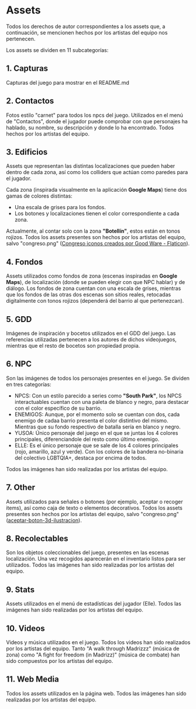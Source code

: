 # Assets

Todos los derechos de autor correspondientes a los assets que, a continuación, se mencionen hechos por los artistas del equipo nos pertenecen.

Los assets se dividen en 11 subcategorías:  

## 1. Capturas
Capturas del juego para mostrar en el README.md

## 2. Contactos
Fotos estilo "carnet" para todos los npcs del juego. Utilizados en el menú de "Contactos", donde el jugador puede comprobar con que personajes ha hablado, su nombre, su descripción y donde lo ha encontrado. Todos hechos por los artistas del equipo.

## 3. Edificios
Assets que representan las distintas localizaciones que pueden haber dentro de cada zona, así como los colliders que actúan como paredes para el jugador. 

Cada zona (inspirada visualmente en la aplicación **Google Maps**) tiene dos gamas de colores distintas:  
- Una escala de grises para los fondos.  
- Los botones y localizaciones tienen el color correspondiente a cada zona.  

Actualmente, al contar solo con la zona **"Botellín"**, estos están en tonos rojizos. Todos los assets presentes son hechos por los artistas del equipo, salvo "congreso.png" (<a href="https://www.flaticon.es/iconos-gratis/congreso" title="congreso iconos">Congreso iconos creados por Good Ware - Flaticon</a>).


## 4. Fondos
Assets utilizados como fondos de zona (escenas inspiradas en **Google Maps**), de localización (donde se pueden elegir con que NPC hablar) y de diálogo. Los fondos de zona cuentan con una escala de grises, mientras que los fondos de las otras dos escenas son sitios reales, retocadas digitalmente con tonos rojizos (dependerá del barrio al que pertenezcan).

## 5. GDD
Imágenes de inspiración y bocetos utilizados en el GDD del juego. Las referencias utilizadas pertenecen a los autores de dichos videojuegos, mientras que el resto de bocetos son propiedad propia.

## 6. NPC
Son las imágenes de todos los personajes presentes en el juego. Se dividen en tres categorías:
- NPCS: Con un estilo parecido a series como **"South Park"**, los NPCS interactuables cuentan con una paleta de blanco y negro, para destacar con el color específico de su barrio.
- ENEMIGOS: Aunque, por el momento solo se cuentan con dos, cada enemigo de cadaa barrio presenta el color distintivo del mismo. Mientras que su fondo respectivo de batalla sería en blanco y negro.
- YUSOA: Único personaje del juego en el que se juntas los 4 colores principales, diferenciandole del resto como último enemigo.
- ELLE: Es el único personaje que se sale de los 4 colores principales (rojo, amarillo, azul y verde). Con los colores de la bandera no-binaria del colectivo LGBTQIA+, destaca por encima de todos.

Todos las imágenes han sido realizadas por los artistas del equipo.

## 7. Other
Assets utilizados para señales o botones (por ejemplo, aceptar o recoger items), así como caja de texto o elementos decorativos. Todos los assets presentes son hechos por los artistas del equipo, salvo "congreso.png" ([aceptar-boton-3d-ilustracion](https://es.vecteezy.com/png/34616588-aceptar-boton-3d-ilustracion)).

## 8. Recolectables
Son los objetos coleccionables del juego, presentes en las escenas localización. Una vez recogidos aparecerán en el inventario listos para ser utilizados.
Todos las imágenes han sido realizadas por los artistas del equipo.

## 9. Stats
Assets utilizados en el menú de estadísticas del jugador (Elle).
Todos las imágenes han sido realizadas por los artistas del equipo.

## 10. Videos 
Videos y música utilizados en el juego.
Todos los videos han sido realizados por los artistas del equipo.
Tanto "A walk through Madrizzz" (música de zona) como "A fight for freedom (in Madrizz)" (música de combate) han sido compuestos por los artistas del equipo.

## 11. Web Media
Todos los assets utilizados en la página web.
Todos las imágenes han sido realizadas por los artistas del equipo.

